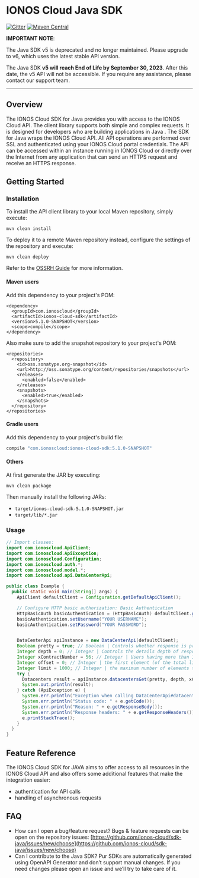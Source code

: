 # IONOS Cloud Java SDK

[![Gitter](https://img.shields.io/gitter/room/ionos-cloud/sdk-general)](https://gitter.im/ionos-cloud/sdk-general) [![Maven Central](https://maven-badges.herokuapp.com/maven-central/com.ionoscloud/ionos-cloud-sdk/badge.svg?style=plastic)](https://mvnrepository.com/artifact/com.ionoscloud/ionos-cloud-sdk)

**IMPORTANT NOTE**: 

The Java SDK v5 is deprecated and no longer maintained. Please upgrade to v6, which uses the latest stable API version. 

The Java SDK **v5 will reach End of Life by September 30, 2023**. After this date, the v5 API will not be accessible. If you require any assistance, please contact our support team.

---

## Overview

The IONOS Cloud SDK for Java provides you with access to the IONOS Cloud API. The client library supports both simple and complex requests. It is designed for developers who are building applications in Java . The SDK for Java wraps the IONOS Cloud API. All API operations are performed over SSL and authenticated using your IONOS Cloud portal credentials. The API can be accessed within an instance running in IONOS Cloud or directly over the Internet from any application that can send an HTTPS request and receive an HTTPS response.

## Getting Started

### Installation

To install the API client library to your local Maven repository, simply execute:

```text
mvn clean install
```

To deploy it to a remote Maven repository instead, configure the settings of the repository and execute:

```text
mvn clean deploy
```

Refer to the [OSSRH Guide](http://central.sonatype.org/pages/ossrh-guide.html) for more information.

#### Maven users

Add this dependency to your project's POM:

```markup
<dependency>
  <groupId>com.ionoscloud</groupId>
  <artifactId>ionos-cloud-sdk</artifactId>
  <version>5.1.0-SNAPSHOT</version>
  <scope>compile</scope>
</dependency>
```

Also make sure to add the snapshot repository to your project's POM:

```markup
<repositories>
  <repository>
    <id>oss.sonatype.org-snapshot</id>
    <url>http://oss.sonatype.org/content/repositories/snapshots</url>
    <releases>
      <enabled>false</enabled>
    </releases>
    <snapshots>
      <enabled>true</enabled>
    </snapshots>
  </repository>
</repositories>
```

#### Gradle users

Add this dependency to your project's build file:

```groovy
compile "com.ionoscloud:ionos-cloud-sdk:5.1.0-SNAPSHOT"
```

#### Others

At first generate the JAR by executing:

```text
mvn clean package
```

Then manually install the following JARs:

* `target/ionos-cloud-sdk-5.1.0-SNAPSHOT.jar`
* `target/lib/*.jar`

### Usage

```java
// Import classes:
import com.ionoscloud.ApiClient;
import com.ionoscloud.ApiException;
import com.ionoscloud.Configuration;
import com.ionoscloud.auth.*;
import com.ionoscloud.model.*;
import com.ionoscloud.api.DataCenterApi;

public class Example {
  public static void main(String[] args) {
    ApiClient defaultClient = Configuration.getDefaultApiClient();

    // Configure HTTP basic authorization: Basic Authentication
    HttpBasicAuth basicAuthentication = (HttpBasicAuth) defaultClient.getAuthentication("Basic Authentication");
    basicAuthentication.setUsername("YOUR USERNAME");
    basicAuthentication.setPassword("YOUR PASSWORD");


    DataCenterApi apiInstance = new DataCenterApi(defaultClient);
    Boolean pretty = true; // Boolean | Controls whether response is pretty-printed (with indentation and new lines)
    Integer depth = 0; // Integer | Controls the details depth of response objects.  Eg. GET /datacenters/[ID]  - depth=0: only direct properties are included. Children (servers etc.) are not included  - depth=1: direct properties and children references are included  - depth=2: direct properties and children properties are included  - depth=3: direct properties and children properties and children's children are included  - depth=... and so on
    Integer xContractNumber = 56; // Integer | Users having more than 1 contract need to provide contract number, against which all API requests should be executed
    Integer offset = 0; // Integer | the first element (of the total list of elements) to include in the response (use together with <code>limit</code> for pagination)
    Integer limit = 1000; // Integer | the maximum number of elements to return (use together with <code>offset</code> for pagination)
    try {
      Datacenters result = apiInstance.datacentersGet(pretty, depth, xContractNumber, offset, limit);
      System.out.println(result);
    } catch (ApiException e) {
      System.err.println("Exception when calling DataCenterApi#datacentersGet");
      System.err.println("Status code: " + e.getCode());
      System.err.println("Reason: " + e.getResponseBody());
      System.err.println("Response headers: " + e.getResponseHeaders());
      e.printStackTrace();
    }
  }
}
```

## Feature Reference

The IONOS Cloud SDK for JAVA aims to offer access to all resources in the IONOS Cloud API and also offers some additional features that make the integration easier:

* authentication for API calls
* handling of asynchronous requests

## FAQ

* How can I open a bug/feature request? Bugs & feature requests can be open on the repository issues: [https://github.com/ionos-cloud/sdk-java/issues/new/choose](https://github.com/ionos-cloud/sdk-java/issues/new/choose)
* Can I contribute to the Java SDK? Pur SDKs are automatically generated using OpenAPI Generator and don’t support manual changes. If you need changes please open an issue and we’ll try to take care of it.

